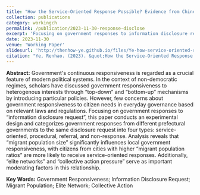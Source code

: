 ```yaml
---
title: "How the Service-Oriented Response Possible? Evidence from Chinese Local Government\'\s Reply to Information Disclosure Requests (政府回应何以服务型：来自中国地方政府对信息公开回应的证据)"
collection: publications
category: workingch
permalink: /publication/2023-11-30-response-disclose
excerpt: 'Focusing on government responses to information disclosure request, this paper conducts an experimental design and categorizes government responses from different prefectural governments to the same disclosure request into four types: service-oriented, procedural, referral, and non-response, and reveals that migrant population size significantly influences local government responsiveness.'
date: 2023-11-30
venue: 'Working Paper'
slidesurl: 'http://thenhow-ye.github.io/files/Ye-how-service-oriented-response-possible.pdf'
citation: "Ye, Renhao. (2023). &quot;How the Service-Oriented Response Possible? Evidence from Chinese Local Governments Reply to Information Disclosure Requests (Zhengfuhuiying Heyi Fuwuxing: Laizi Zhonguodifangzhengfu dui Xinxigongkai Huiying de Zhengju).&quot; <i>Working Paper</i>."
---
```


**Abstract:** Government's continuous responsiveness is regarded as a crucial feature of modern political systems. In the context of non-democratic regimes, scholars have discussed government responsiveness to heterogenous interests through “top-down” and “bottom-up” mechanisms by introducing particular policies. However, few concerns about government responsiveness to citizen needs in everyday governance based on relevant laws and regulations. Focusing on government responses to “information disclosure request”, this paper conducts an experimental design and categorizes government responses from different prefectural governments to the same disclosure request into four types: service-oriented, procedural, referral, and non-response. Analysis reveals that “migrant population size” significantly influences local government responsiveness, with citizens from cities with higher “migrant population ratios” are more likely to receive service-oriented responses. Additionally, “elite networks” and “collective action pressure” serve as important moderating factors in this relationship.

**Key Words:** Government Responsiveness; Information Disclosure Request; Migrant Population; Elite Network; Collective Action
